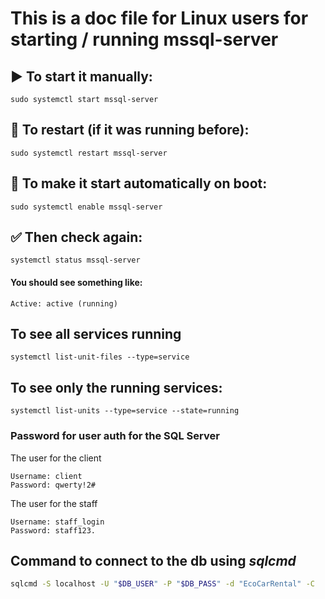 # This is a doc file for Linux users for starting / running mssql-server 


## ▶️ To start it manually:
```
sudo systemctl start mssql-server
```

## 🔄 To restart (if it was running before):

```
sudo systemctl restart mssql-server
```

## 🚀 To make it start automatically on boot:
```
sudo systemctl enable mssql-server
```

## ✅ Then check again:
```
systemctl status mssql-server
```

#### You should see something like:
```
Active: active (running)
```

## To see all services running 
```
systemctl list-unit-files --type=service
```

## To see only the running services:
```
systemctl list-units --type=service --state=running
```


### Password for user auth for the SQL Server

The user for the client
```
Username: client
Password: qwerty!2#
```

The user for the staff
```
Username: staff_login
Password: staff123.
```

## Command to connect to the db using *sqlcmd*
```bash
sqlcmd -S localhost -U "$DB_USER" -P "$DB_PASS" -d "EcoCarRental" -C
```

